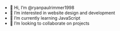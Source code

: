 - 👋 Hi, I’m @ryanpaulrimmer1998
- 👀 I’m interested in website design and development
- 🌱 I’m currently learning JavaScript
- 💞️ I’m looking to collaborate on projects
